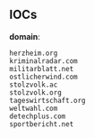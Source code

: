 
## IOCs

__domain__:

```text
herzheim.org
kriminalradar.com
militarblatt.net
ostlicherwind.com
stolzvolk.ac
stolzvolk.org
tageswirtschaft.org
weltwahl.com
detechplus.com
sportbericht.net
```